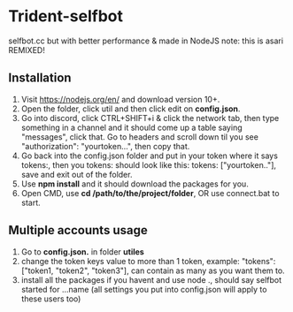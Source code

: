 # Trident-selfbot
selfbot.cc but with better performance &amp; made in NodeJS
note: this is asari REMIXED!

## Installation
1. Visit https://nodejs.org/en/ and download version 10+.
2. Open the folder, click util and then click edit on **config.json**. 
3. Go into discord, click CTRL+SHIFT+i & click the network tab,
   then type something in a channel and it should come up a table saying "messages",
   click that. Go to headers and scroll down til you see "authorization": "yourtoken...", then copy that.
4. Go back into the config.json folder and put in your token where it says tokens:,
   then you tokens: should look like this: tokens: ["yourtoken.."]‎‎, save and exit out of the folder.
5. Use **npm install** and it should download the packages for you.
6. Open CMD, use **cd /path/to/the/project/folder**, OR use connect.bat to start.

## Multiple accounts usage
1. Go to **config.json.** in folder **utiles**
2. change the token keys value to more than 1 token, example: "tokens": ‎‎["token1, "token2", "token3"]‎‎, can contain as many as you want them to.
3. install all the packages if you havent and use node .,
   should say selfbot started for ...name (all settings you put into config.json will apply to these users too)